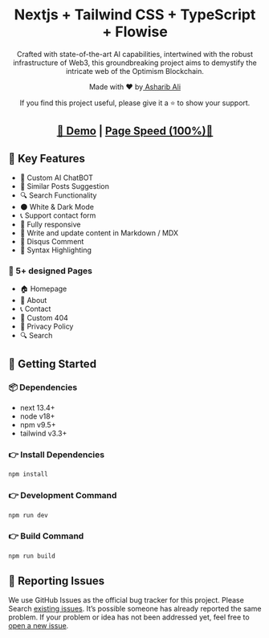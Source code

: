 <h1 align=center>Nextjs + Tailwind CSS + TypeScript + Flowise</h1>

<p align=center>Crafted with state-of-the-art AI capabilities, intertwined with the robust infrastructure of Web3, this groundbreaking project aims to demystify the intricate web of the Optimism Blockchain.
</p>

<p align=center>Made with ♥ by<a href="https://asharib.xyz/"> Asharib Ali</a></p>
<p align=center> If you find this project useful, please give it a ⭐ to show your support. </p>

<h2 align="center"> <a target="_blank" href="https://www.op-ai.xyz/" rel="nofollow">👀 Demo</a> | <a  target="_blank" href="https://pagespeed.web.dev/analysis/https-www-op-ai-xyz/ekcvv5ruf9?form_factor=desktop">Page Speed (100%)🚀</a>
</h2>


## 📌 Key Features

- 📄 Custom AI ChatBOT
- 🎯 Similar Posts Suggestion
- 🔍 Search Functionality
- 🌑 White & Dark Mode
- 📞 Support contact form
- 📱 Fully responsive
- 📝 Write and update content in Markdown / MDX
- 💬 Disqus Comment
- 🔳 Syntax Highlighting

### 📄 5+ designed Pages

- 🏠 Homepage
- 👤 About
- 📞 Contact
- 🚫 Custom 404
- 📄 Privacy Policy
- 🔍 Search

## 🚀 Getting Started

### 📦 Dependencies

- next 13.4+
- node v18+
- npm v9.5+
- tailwind v3.3+

### 👉 Install Dependencies

```bash
npm install
```

### 👉 Development Command

```bash
npm run dev
```

### 👉 Build Command

```bash
npm run build
```

<!-- reporting issue -->

## 🐞 Reporting Issues

We use GitHub Issues as the official bug tracker for this project. Please Search [existing issues](https://github.com/asharibali/op-ai-web/issues). It’s possible someone has already reported the same problem.
If your problem or idea has not been addressed yet, feel free to [open a new issue](https://github.com/asharibali/op-ai-web/issues).

